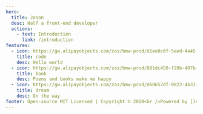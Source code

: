 ```yaml
---
hero:
  title: Joson
  desc: Half a front-end developer
  actions:
    - text: Introduction
      link: /introduction
features:
  - icon: https://gw.alipayobjects.com/zos/bmw-prod/d1ee0c6f-5aed-4a45-a507-339a4bfe076c/k7bjsocq_w144_h144.png
    title: code
    desc: Hello world
  - icon: https://gw.alipayobjects.com/zos/bmw-prod/881dc458-f20b-407b-947a-95104b5ec82b/k79dm8ih_w144_h144.png
    title: book
    desc: Poems and books make me happy
  - icon: https://gw.alipayobjects.com/zos/bmw-prod/d60657df-0822-4631-9d7c-e7a869c2f21c/k79dmz3q_w126_h126.png
    title: dream
    desc: On the way
footer: Open-source MIT Licensed | Copyright © 2020<br />Powered by [Joson](https://github.com/JosonKing)
---
```


<!-- ## Hello dumi! -->
